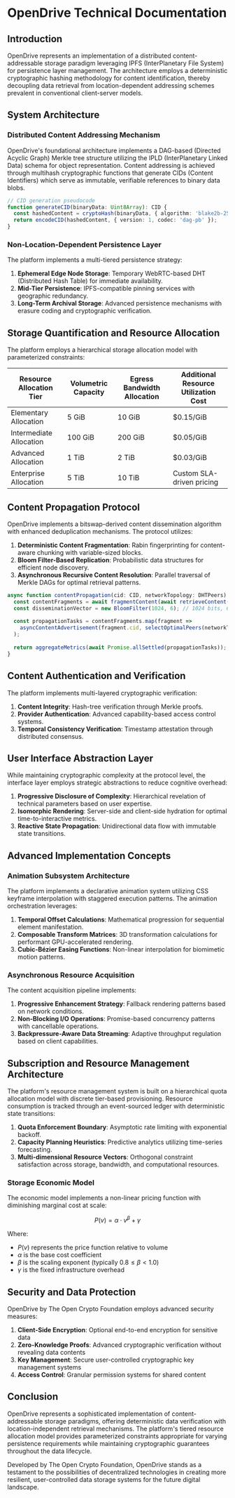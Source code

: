 # OpenDrive Technical Documentation

## Introduction

OpenDrive represents an implementation of a distributed content-addressable storage paradigm leveraging IPFS (InterPlanetary File System) for persistence layer management. The architecture employs a deterministic cryptographic hashing methodology for content identification, thereby decoupling data retrieval from location-dependent addressing schemes prevalent in conventional client-server models.

## System Architecture

### Distributed Content Addressing Mechanism

OpenDrive's foundational architecture implements a DAG-based (Directed Acyclic Graph) Merkle tree structure utilizing the IPLD (InterPlanetary Linked Data) schema for object representation. Content addressing is achieved through multihash cryptographic functions that generate CIDs (Content Identifiers) which serve as immutable, verifiable references to binary data blobs.

```typescript
// CID generation pseudocode
function generateCID(binaryData: Uint8Array): CID {
  const hashedContent = cryptoHash(binaryData, { algorithm: 'blake2b-256' });
  return encodeCID(hashedContent, { version: 1, codec: 'dag-pb' });
}
```

### Non-Location-Dependent Persistence Layer

The platform implements a multi-tiered persistence strategy:

1. **Ephemeral Edge Node Storage**: Temporary WebRTC-based DHT (Distributed Hash Table) for immediate availability.
2. **Mid-Tier Persistence**: IPFS-compatible pinning services with geographic redundancy.
3. **Long-Term Archival Storage**: Advanced persistence mechanisms with erasure coding and cryptographic verification.

## Storage Quantification and Resource Allocation

The platform employs a hierarchical storage allocation model with parameterized constraints:

| Resource Allocation Tier | Volumetric Capacity | Egress Bandwidth Allocation | Additional Resource Utilization Cost |
|--------------------------|---------------------|-----------------------------|------------------------------------|
| Elementary Allocation    | 5 GiB               | 10 GiB                      | $0.15/GiB                          |
| Intermediate Allocation  | 100 GiB             | 200 GiB                     | $0.05/GiB                          |
| Advanced Allocation      | 1 TiB               | 2 TiB                       | $0.03/GiB                          |
| Enterprise Allocation    | 5 TiB               | 10 TiB                      | Custom SLA-driven pricing          |

## Content Propagation Protocol

OpenDrive implements a bitswap-derived content dissemination algorithm with enhanced deduplication mechanisms. The protocol utilizes:

1. **Deterministic Content Fragmentation**: Rabin fingerprinting for content-aware chunking with variable-sized blocks.
2. **Bloom Filter-Based Replication**: Probabilistic data structures for efficient node discovery.
3. **Asynchronous Recursive Content Resolution**: Parallel traversal of Merkle DAGs for optimal retrieval patterns.

```typescript
async function contentPropagation(cid: CID, networkTopology: DHTPeers): PropagationMetrics {
  const contentFragments = await fragmentContent(await retrieveContent(cid));
  const disseminationVector = new BloomFilter(1024, 6); // 1024 bits, 6 hash functions
  
  const propagationTasks = contentFragments.map(fragment => 
    asyncContentAdvertisement(fragment.cid, selectOptimalPeers(networkTopology))
  );
  
  return aggregateMetrics(await Promise.allSettled(propagationTasks));
}
```

## Content Authentication and Verification

The platform implements multi-layered cryptographic verification:

1. **Content Integrity**: Hash-tree verification through Merkle proofs.
2. **Provider Authentication**: Advanced capability-based access control systems.
3. **Temporal Consistency Verification**: Timestamp attestation through distributed consensus.

## User Interface Abstraction Layer

While maintaining cryptographic complexity at the protocol level, the interface layer employs strategic abstractions to reduce cognitive overhead:

1. **Progressive Disclosure of Complexity**: Hierarchical revelation of technical parameters based on user expertise.
2. **Isomorphic Rendering**: Server-side and client-side hydration for optimal time-to-interactive metrics.
3. **Reactive State Propagation**: Unidirectional data flow with immutable state transitions.

## Advanced Implementation Concepts

### Animation Subsystem Architecture

The platform implements a declarative animation system utilizing CSS keyframe interpolation with staggered execution patterns. The animation orchestration leverages:

1. **Temporal Offset Calculations**: Mathematical progression for sequential element manifestation.
2. **Composable Transform Matrices**: 3D transformation calculations for performant GPU-accelerated rendering.
3. **Cubic-Bézier Easing Functions**: Non-linear interpolation for biomimetic motion patterns.

### Asynchronous Resource Acquisition

The content acquisition pipeline implements:

1. **Progressive Enhancement Strategy**: Fallback rendering patterns based on network conditions.
2. **Non-Blocking I/O Operations**: Promise-based concurrency patterns with cancellable operations.
3. **Backpressure-Aware Data Streaming**: Adaptive throughput regulation based on client capabilities.

## Subscription and Resource Management Architecture

The platform's resource management system is built on a hierarchical quota allocation model with discrete tier-based provisioning. Resource consumption is tracked through an event-sourced ledger with deterministic state transitions:

1. **Quota Enforcement Boundary**: Asymptotic rate limiting with exponential backoff.
2. **Capacity Planning Heuristics**: Predictive analytics utilizing time-series forecasting.
3. **Multi-dimensional Resource Vectors**: Orthogonal constraint satisfaction across storage, bandwidth, and computational resources.

### Storage Economic Model

The economic model implements a non-linear pricing function with diminishing marginal cost at scale:

$$P(v) = \alpha \cdot v^{\beta} + \gamma$$

Where:
- $P(v)$ represents the price function relative to volume
- $\alpha$ is the base cost coefficient
- $\beta$ is the scaling exponent (typically $0.8 \leq \beta < 1.0$)
- $\gamma$ is the fixed infrastructure overhead

## Security and Data Protection

OpenDrive by The Open Crypto Foundation employs advanced security measures:

1. **Client-Side Encryption**: Optional end-to-end encryption for sensitive data
2. **Zero-Knowledge Proofs**: Advanced cryptographic verification without revealing data contents
3. **Key Management**: Secure user-controlled cryptographic key management systems
4. **Access Control**: Granular permission systems for shared content

## Conclusion

OpenDrive represents a sophisticated implementation of content-addressable storage paradigms, offering deterministic data verification with location-independent retrieval mechanisms. The platform's tiered resource allocation model provides parameterized constraints appropriate for varying persistence requirements while maintaining cryptographic guarantees throughout the data lifecycle.

Developed by The Open Crypto Foundation, OpenDrive stands as a testament to the possibilities of decentralized technologies in creating more resilient, user-controlled data storage systems for the future digital landscape. 
